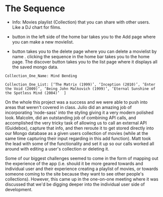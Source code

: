 # The Sequence
- Info: Movies playlist (Collection) that you can share with other users. Like a DJ chart for films.

+ button in the left side of the home bar takes you to the Add page where you can make a new movielist.
- button takes you to the delete page where you can delete a movielist by name .
  clicking the sequence  in the home bar takes you to the home page.
  The discover button takes you to the list page where it displays all the saved mongo data.
  
```
Collection_One_Name: Mind Bending

Collection_One_List: [‘The Matrix (1999)’, ‘Inception (2010)’, ‘Enter the Void (2009)’, ‘Being John Malkovich (1999)’, ‘Eternal Sunshine of the Spotless Mind (2004)’  ]
```
On the whole this project was a success and we were able to push into areas that weren't covered in class. Julio did an amazing job of incorporating 'node-sass' into the styling giving it a very modern polished look. Malcolm, did an outstanding job of combining API calls, and accomplished the very tricky task of allowing us to call an external API (Guidebox), capture that info, and then reroute it to get stored directly into our Mongo database as a given users collection of movies (while at the same time capturing their input regarding in this add function). Matt took the lead with some of the functionality and set it up so our calls worked all around with editing a user's collection or deleting it.

Some of our biggest challenges seemed to come in the form of mapping out the experience of the app (i.e. should it be more geared towards and individual user and their experience creating a playlist of movies, or towards someone coming to the site because they want to see other people's collections). However, this came up in the one-on-one meeting where it was discussed that we'd be digging deeper into the individual user side of development.
